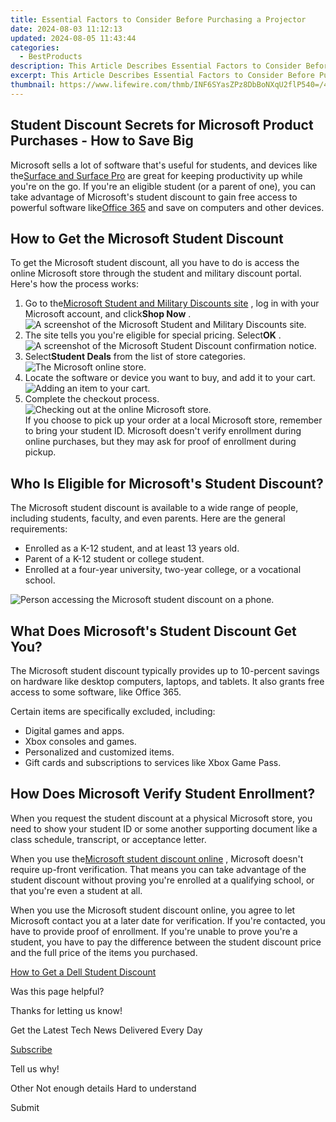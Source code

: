 ```yaml
---
title: Essential Factors to Consider Before Purchasing a Projector
date: 2024-08-03 11:12:13
updated: 2024-08-05 11:43:44
categories:
  - BestProducts
description: This Article Describes Essential Factors to Consider Before Purchasing a Projector
excerpt: This Article Describes Essential Factors to Consider Before Purchasing a Projector
thumbnail: https://www.lifewire.com/thmb/INF6SYasZPz8DbBoNXqU2flP540=/400x300/filters:no_upscale():max_bytes(150000):strip_icc():format(webp)/before-you-buy-a-video-projector-1847845-v3-ED-8a08e03f2cfc4835a13872618bd4ad00.png
---
```


## Student Discount Secrets for Microsoft Product Purchases - How to Save Big
 Microsoft sells a lot of software that's useful for students, and devices like the[Surface and Surface Pro](https://www.lifewire.com/microsoft-surface-series-4163521) are great for keeping productivity up while you're on the go. If you're an eligible student (or a parent of one), you can take advantage of Microsoft's student discount to gain free access to powerful software like[Office 365](https://www.lifewire.com/microsoft-office-for-students-teachers-2511861) and save on computers and other devices.

## How to Get the Microsoft Student Discount

 To get the Microsoft student discount, all you have to do is access the online Microsoft store through the student and military discount portal. Here's how the process works:

1. Go to the[Microsoft Student and Military Discounts site](https://www.microsoft.com/en-us/store/r/student-discounts) , log in with your Microsoft account, and click**Shop Now** .  
![A screenshot of the Microsoft Student and Military Discounts site.](https://www.lifewire.com/thmb/X2vwXV9ttV8LhYs5flrq2E9F4I4=/1500x0/filters:no_upscale():max_bytes(150000):strip_icc():format(webp)/001-how-to-get-a-microsoft-store-student-discount-c8d2274843014bbb90c744cecc473495.jpg)
2. The site tells you you're eligible for special pricing. Select**OK** .  
![A screenshot of the Microsoft Student Discount confirmation notice.](https://www.lifewire.com/thmb/_opw21hzYkn3V9Wb_mLqP5iLV7U=/1500x0/filters:no_upscale():max_bytes(150000):strip_icc():format(webp)/002-how-to-get-a-microsoft-store-student-discount-3eae80c050da4116adf04508a1cb8e42.jpg)
3. Select**Student Deals** from the list of store categories.  
![The Microsoft online store.](https://www.lifewire.com/thmb/AgZeGz5ITQKUJ8jp0pIPIsbbSzI=/1500x0/filters:no_upscale():max_bytes(150000):strip_icc():format(webp)/003-how-to-get-a-microsoft-store-student-discount-51ae65ba3fbc4b11b3eee0030822ec9e.jpg)
4. Locate the software or device you want to buy, and add it to your cart.  
![Adding an item to your cart.](https://www.lifewire.com/thmb/syXuUKJeVh9EZEPIoxTMwY8Li3g=/1500x0/filters:no_upscale():max_bytes(150000):strip_icc():format(webp)/004-how-to-get-a-microsoft-store-student-discount-0d1004a1092e4a5dbf63a1905d0fa237.jpg)
5. Complete the checkout process.  
![Checking out at the online Microsoft store.](https://www.lifewire.com/thmb/gF3Dy3jJNOJlbYJPatebpx5EyGw=/1500x0/filters:no_upscale():max_bytes(150000):strip_icc():format(webp)/005-how-to-get-a-microsoft-store-student-discount-011f2569dab04dcb8c3c942c4cba5e55.jpg)  
 If you choose to pick up your order at a local Microsoft store, remember to bring your student ID. Microsoft doesn't verify enrollment during online purchases, but they may ask for proof of enrollment during pickup.

## Who Is Eligible for Microsoft's Student Discount?

 The Microsoft student discount is available to a wide range of people, including students, faculty, and even parents. Here are the general requirements:

* Enrolled as a K-12 student, and at least 13 years old.
* Parent of a K-12 student or college student.
* Enrolled at a four-year university, two-year college, or a vocational school.

![Person accessing the Microsoft student discount on a phone.](https://www.lifewire.com/thmb/h1sE0kaVMIxmUmfOCw7SnD4v-cI=/1500x0/filters:no_upscale():max_bytes(150000):strip_icc():format(webp)/microsoftstudentdiscount-3fb8972d9f274cb5a0c5dbc2bc56beb1.jpg)

## What Does Microsoft's Student Discount Get You?

 The Microsoft student discount typically provides up to 10-percent savings on hardware like desktop computers, laptops, and tablets. It also grants free access to some software, like Office 365.

Certain items are specifically excluded, including:

* Digital games and apps.
* Xbox consoles and games.
* Personalized and customized items.
* Gift cards and subscriptions to services like Xbox Game Pass.

## How Does Microsoft Verify Student Enrollment?

 When you request the student discount at a physical Microsoft store, you need to show your student ID or some another supporting document like a class schedule, transcript, or acceptance letter.

 When you use the[Microsoft student discount online](https://www.microsoft.com/en-us/store/b/education) , Microsoft doesn't require up-front verification. That means you can take advantage of the student discount without proving you're enrolled at a qualifying school, or that you're even a student at all.

 When you use the Microsoft student discount online, you agree to let Microsoft contact you at a later date for verification. If you're contacted, you have to provide proof of enrollment. If you're unable to prove you're a student, you have to pay the difference between the student discount price and the full price of the items you purchased.

[How to Get a Dell Student Discount](https://www.lifewire.com/dell-student-discount-4686335)

Was this page helpful?

Thanks for letting us know!

 Get the Latest Tech News Delivered Every Day

[Subscribe](https://www.lifewire.com/#)

Tell us why!

 Other  Not enough details  Hard to understand

 Submit

<ins class="adsbygoogle"
     style="display:block"
     data-ad-format="autorelaxed"
     data-ad-client="ca-pub-7571918770474297"
     data-ad-slot="1223367746"></ins>



<ins class="adsbygoogle"
     style="display:block"
     data-ad-client="ca-pub-7571918770474297"
     data-ad-slot="8358498916"
     data-ad-format="auto"
     data-full-width-responsive="true"></ins>
